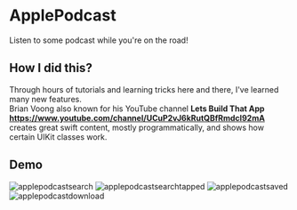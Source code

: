# ApplePodcast

Listen to some podcast while you're on the road! 

## How I did this? 

Through hours of tutorials and learning tricks here and there, I've learned many new features.  
Brian Voong also known for his YouTube channel **Lets Build That App https://www.youtube.com/channel/UCuP2vJ6kRutQBfRmdcI92mA** creates great swift content, mostly programmatically, and shows how certain UIKit classes work.

## Demo

![applepodcastsearch](https://user-images.githubusercontent.com/36717095/51094381-72bdc880-177a-11e9-9e93-5ea070297d8b.gif)
![applepodcastsearchtapped](https://user-images.githubusercontent.com/36717095/51094384-78b3a980-177a-11e9-9108-3dee16f9b812.gif)
![applepodcastsaved](https://user-images.githubusercontent.com/36717095/51094386-79e4d680-177a-11e9-81db-d8699301242c.gif)
![applepodcastdownload](https://user-images.githubusercontent.com/36717095/51094388-7bae9a00-177a-11e9-8afa-854784cf9ca2.gif)
